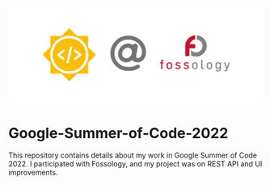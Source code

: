![GSoC @ FOSSology](/img/gsocHeader.png)

# Google-Summer-of-Code-2022
This repository contains details about my work in Google Summer of Code 2022. I participated with Fossology, and my project was on REST API and UI improvements.
